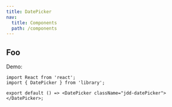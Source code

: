 ```yaml
---
title: DatePicker
nav:
  title: Components
  path: /components
---
```


## Foo

Demo:

```tsx
import React from 'react';
import { DatePicker } from 'library';

export default () => <DatePicker className="jdd-datePicker"></DatePicker>;
```

<API src="./index.tsx"></API>
